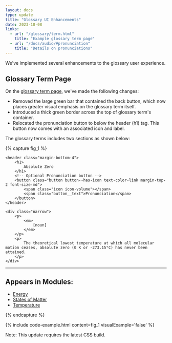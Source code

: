 ```yaml
---
layout: docs
type: update
title: "Glossary UI Enhancements"
date: 2023-10-08
links:
  - url: "/glossary/term.html"
    title: "Example glossary term page"
  - url: "/docs/audio/#pronunciation"
    title: "Details on pronunciations"
---
```


We've implemented several enhancements to the glossary user experience.

## Glossary Term Page

On the <a href="{{site.url}}/glossary/term.html" target="_blank">glossary term page</a>, we've made the following changes:

- Removed the large green bar that contained the back button, which now places greater visual emphasis on the glossary term itself.
- Introduced a thick green border across the top of glossary term's container.
- Relocated the pronunciation button to below the header (h1) tag. This button now comes with an associated icon and label.

 The glossary terms includes two sections as shown below:

{% capture fig_1 %}

<section class="container padding-y-4 border-top border-top-color-glossary border-width-thick">

    <header class="margin-bottom-4">
        <h1>
            Absolute Zero 
        </h1>
        <!-- Optional Pronunciation button -->
        <button class="button button--has-icon text-color-link margin-top-2 font-size-md">
            <span class="icon icon-volume"></span>
            <span class="button__text">Pronunciation</span>
        </button>
    </header>

    <div class="narrow">
        <p>
            <em>
                [noun]
            </em>
        </p>
        <p>
            The theoretical lowest temperature at which all molecular motion ceases, absolute zero (0 K or -273.15°C) has never been attained.
        </p>
    </div>

</section>

<hr />

<section class="container margin-y-4">
    <div class="title-list">   
        <h2 class="h6 title-list__title">
            Appears in Modules:
        </h2>   
        <ul class="title-list__list">
            <li>
                <a href="#1">Energy</a>
            </li>
            <li>
                <a href="#1">States of Matter</a>
            </li>
            <li>
                <a href="#1">Temperature</a>
            </li>
        </ul>
    </div>
</section>

{% endcapture %}

{% include code-example.html content=fig_1 visualExample='false' %}

Note: This update requires the latest CSS build.